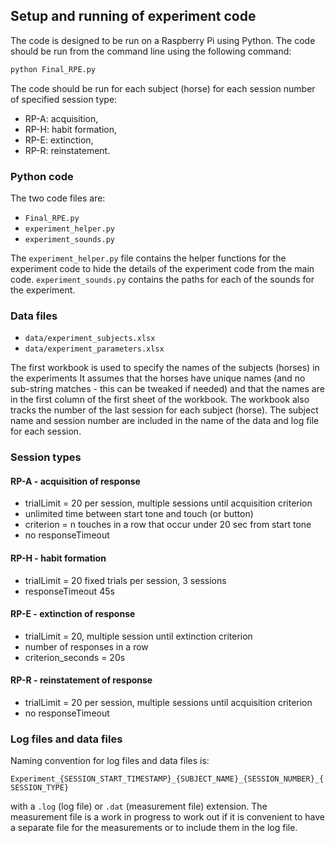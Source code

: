 ## Setup and running of experiment code

The code is designed to be run on a Raspberry Pi using Python.
The code should be run from the command line using the following command:

```bash
python Final_RPE.py
```

The code should be run for each subject (horse) for each session number of specified session type:
- RP-A: acquisition,
- RP-H: habit formation,
- RP-E: extinction,
- RP-R: reinstatement.

### Python code

The two code files are:
- `Final_RPE.py`
- `experiment_helper.py`
- `experiment_sounds.py`

The `experiment_helper.py` file contains the helper functions for the experiment code to hide the details of the
experiment code from the main code. `experiment_sounds.py` contains the paths for each of the sounds for the experiment.

### Data files

- `data/experiment_subjects.xlsx`
- `data/experiment_parameters.xlsx`

The first workbook is used to specify the names of the subjects (horses) in the experiments
It assumes that the horses have unique names (and no sub-string matches - this can be tweaked if needed) and that the names
are in the first column of the first sheet of the workbook. The workbook also tracks the number of the last session for each
subject (horse). The subject name and session number are included in the name of the data and log file for each session.

### Session types

#### RP-A - acquisition of response

- trialLimit = 20 per session, multiple sessions until acquisition criterion
- unlimited time between start tone and touch (or button)
- criterion = n touches in a row that occur under 20 sec from start tone
- no responseTimeout

#### RP-H - habit formation

- trialLimit = 20 fixed trials per session, 3 sessions
- responseTimeout 45s

#### RP-E - extinction of response

- trialLimit = 20, multiple session until extinction criterion
- number of responses in a row
- criterion_seconds = 20s

#### RP-R - reinstatement of response

- trialLimit = 20 per session, multiple sessions until acquisition criterion
- no responseTimeout

### Log files and data files

Naming convention for log files and data files is:

 `Experiment_{SESSION_START_TIMESTAMP}_{SUBJECT_NAME}_{SESSION_NUMBER}_{SESSION_TYPE}`

with a `.log` (log file) or `.dat` (measurement file) extension. The measurement file is a work in progress to work out
if it is convenient to have a separate file for the measurements or to include them in the log file.
